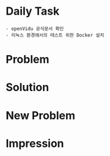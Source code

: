 # Daily Task
    - openVidu 공식문서 확인
    - 리눅스 환경에서의 테스트 위한 Docker 설치 

# Problem


# Solution


# New Problem


# Impression
 